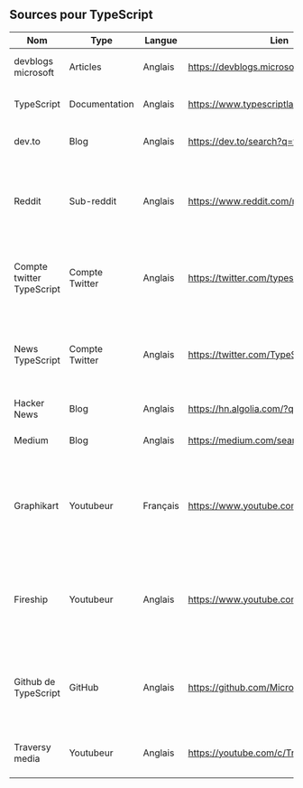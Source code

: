 ## Sources pour TypeScript

| Nom                       | Type           | Langue   | Lien                                       | Description                                                                                                | Tags                      | Note |
| ------------------------- | -------------- | -------- | ------------------------------------------ | ---------------------------------------------------------------------------------------------------------- | ------------------------- | ---- |
| devblogs microsoft        | Articles       | Anglais  | https://devblogs.microsoft.com/typescript/ | Article autour des évolutions de typescript                                                                | typescript                | 4/5  |
| TypeScript                | Documentation  | Anglais  | https://www.typescriptlang.org/docs/       | Documentation technique sur TypeScript                                                                     | typescript                | 4/5  |
| dev.to                    | Blog           | Anglais  | https://dev.to/search?q=typescript         | Liste d'articles comportant le tag typescript                                                              | typescript, développement | 4/5  |
| Reddit                    | Sub-reddit     | Anglais  | https://www.reddit.com/r/typescript/       | Il peut y avoir de la veille mais surtout des personnes qui partagent leurs problèmes                      | typescript, développement | 3/5  |
| Compte twitter TypeScript | Compte Twitter | Anglais  | https://twitter.com/typescript             | Compte Twitter officiel de TypeScript avec l'annonce des nouvelles versions                                | typescript                | 2/5  |
| News TypeScript           | Compte Twitter | Anglais  | https://twitter.com/TypeScriptDaily        | Compte twitter non officiel de TypeScript aggregateur d'articles autour de TypeScript                      | typescript, développement | 4/5  |
| Hacker News               | Blog           | Anglais  | https://hn.algolia.com/?q=typescript       | Liste d'articles                                                                                           | typescript, développement | 1/5  |
| Medium                    | Blog           | Anglais  | https://medium.com/search?q=typescript     | Liste d'articles autour de TypeScript                                                                      | typescript, développement | 4/5  |
| Graphikart                | Youtubeur      | Français | https://www.youtube.com/c/grafikart        | Chaine youtube de Graphikart qui propose des tutoriels sur les technos du web dont TypeScript              | typescript, développement | 3/5  |
| Fireship                  | Youtubeur      | Anglais  | https://www.youtube.com/c/Fireship         | Chaine qui fait des rapides présentation sur les technos du web et parfois sur des concept dont TypeScript | typescript, développement | 3/5  |
| Github de TypeScript      | GitHub         | Anglais  | https://github.com/Microsoft/TypeScript    | Github de TypeScript pour voir les dernières issues, l'historique du code....                              | typescript                | 3/5  |
| Traversy media            | Youtubeur      | Anglais  | https://youtube.com/c/TraversyMedia        | Tutoriel sur les technos du web dont TypeScript                                                            | typescript, développement | 4/5  |
